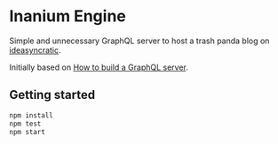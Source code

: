 # Inanium Engine

Simple and unnecessary GraphQL server to host a trash panda blog on [ideasyncratic](http://www.ideasyncratic.net).

Initially based on [How to build a GraphQL server](https://medium.com/apollo-stack/tutorial-building-a-graphql-server-cddaa023c035#.wy5h1htxs).

## Getting started

```bash
npm install
npm test
npm start
```